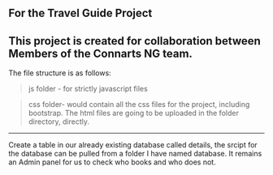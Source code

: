 ## For the Travel Guide Project

  This project is created for collaboration between Members of the Connarts NG team.
---
The file structure is as follows:
> js folder - for strictly javascript files

>css folder- would contain all the css files for the project, including bootstrap.
>The html files are going to be uploaded in the folder directory, directly. 
---
Create a table in our already existing database called details, the srcipt for the database can be pulled
from a folder I have named database.
It remains an Admin panel for us to check who books and who does not. 
